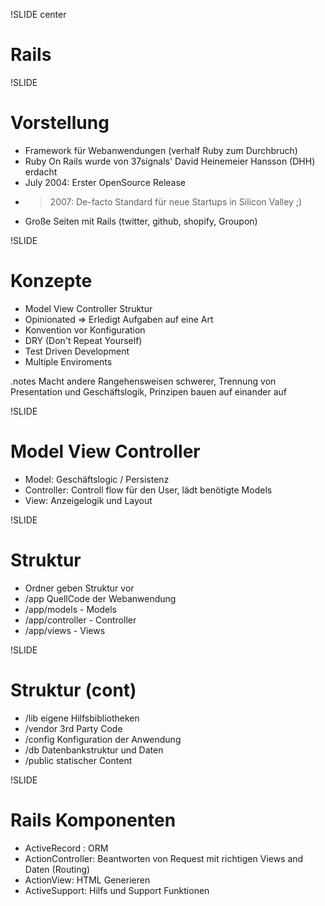 !SLIDE center
# Rails

!SLIDE
# Vorstellung 
 * Framework für Webanwendungen (verhalf Ruby zum Durchbruch)
 * Ruby On Rails wurde von 37signals' David Heinemeier Hansson (DHH) erdacht
 * July 2004: Erster OpenSource Release
 * > 2007: De-facto Standard für neue Startups in Silicon Valley ;)
 * Große Seiten mit Rails (twitter, github, shopify, Groupon)
 
!SLIDE
# Konzepte
  * Model View Controller Struktur
  * Opinionated => Erledigt Aufgaben auf eine Art
  * Konvention vor Konfiguration
  * DRY (Don't Repeat Yourself)
  * Test Driven Development
  * Multiple Enviroments
  
.notes Macht andere Rangehensweisen schwerer, Trennung von Presentation und Geschäftslogik, Prinzipen bauen auf einander auf

!SLIDE
# Model View Controller
  * Model: Geschäftslogic / Persistenz
  * Controller: Controll flow für den User, lädt benötigte Models
  * View: Anzeigelogik und Layout

!SLIDE
# Struktur
  * Ordner geben Struktur vor
  * /app QuellCode der Webanwendung
  * /app/models - Models
  * /app/controller - Controller
  * /app/views - Views

!SLIDE  
# Struktur (cont)  
  * /lib eigene Hilfsbibliotheken
  * /vendor 3rd Party Code
  * /config Konfiguration der Anwendung
  * /db Datenbankstruktur und Daten
  * /public statischer Content

!SLIDE
# Rails Komponenten
  * ActiveRecord : ORM
  * ActionController: Beantworten von Request mit richtigen Views and Daten (Routing)
  * ActionView: HTML Generieren
  * ActiveSupport: Hilfs und Support Funktionen 